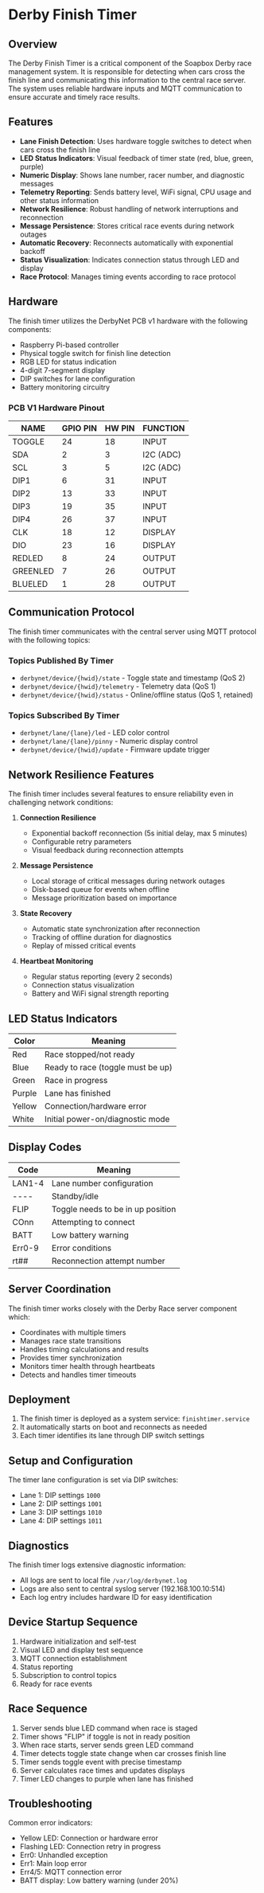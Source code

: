 # Derby Finish Timer

## Overview

The Derby Finish Timer is a critical component of the Soapbox Derby race management system. It is responsible for detecting when cars cross the finish line and communicating this information to the central race server. The system uses reliable hardware inputs and MQTT communication to ensure accurate and timely race results.

## Features

- **Lane Finish Detection**: Uses hardware toggle switches to detect when cars cross the finish line
- **LED Status Indicators**: Visual feedback of timer state (red, blue, green, purple)
- **Numeric Display**: Shows lane number, racer number, and diagnostic messages
- **Telemetry Reporting**: Sends battery level, WiFi signal, CPU usage and other status information
- **Network Resilience**: Robust handling of network interruptions and reconnection
- **Message Persistence**: Stores critical race events during network outages
- **Automatic Recovery**: Reconnects automatically with exponential backoff
- **Status Visualization**: Indicates connection status through LED and display
- **Race Protocol**: Manages timing events according to race protocol

## Hardware

The finish timer utilizes the DerbyNet PCB v1 hardware with the following components:
- Raspberry Pi-based controller
- Physical toggle switch for finish line detection
- RGB LED for status indication
- 4-digit 7-segment display
- DIP switches for lane configuration
- Battery monitoring circuitry

### PCB V1 Hardware Pinout

| NAME | GPIO PIN | HW PIN | FUNCTION |
|------|----------|--------|----------|
| TOGGLE | 24 | 18 | INPUT |
| SDA | 2 | 3 | I2C (ADC) |
| SCL | 3 | 5 | I2C (ADC) |
| DIP1 | 6 | 31 | INPUT |
| DIP2 | 13 | 33 | INPUT |
| DIP3 | 19 | 35 | INPUT |
| DIP4 | 26 | 37 | INPUT |
| CLK | 18 | 12 | DISPLAY |
| DIO | 23 | 16 | DISPLAY |
| REDLED | 8 | 24 | OUTPUT |
| GREENLED | 7 | 26 | OUTPUT |
| BLUELED | 1 | 28 | OUTPUT |

## Communication Protocol

The finish timer communicates with the central server using MQTT protocol with the following topics:

### Topics Published By Timer
- `derbynet/device/{hwid}/state` - Toggle state and timestamp (QoS 2)
- `derbynet/device/{hwid}/telemetry` - Telemetry data (QoS 1)
- `derbynet/device/{hwid}/status` - Online/offline status (QoS 1, retained)

### Topics Subscribed By Timer
- `derbynet/lane/{lane}/led` - LED color control
- `derbynet/lane/{lane}/pinny` - Numeric display control
- `derbynet/device/{hwid}/update` - Firmware update trigger

## Network Resilience Features

The finish timer includes several features to ensure reliability even in challenging network conditions:

1. **Connection Resilience**
   - Exponential backoff reconnection (5s initial delay, max 5 minutes)
   - Configurable retry parameters
   - Visual feedback during reconnection attempts

2. **Message Persistence**
   - Local storage of critical messages during network outages
   - Disk-based queue for events when offline
   - Message prioritization based on importance

3. **State Recovery**
   - Automatic state synchronization after reconnection
   - Tracking of offline duration for diagnostics
   - Replay of missed critical events

4. **Heartbeat Monitoring**
   - Regular status reporting (every 2 seconds)
   - Connection status visualization
   - Battery and WiFi signal strength reporting

## LED Status Indicators

| Color | Meaning |
|-------|---------|
| Red | Race stopped/not ready |
| Blue | Ready to race (toggle must be up) |
| Green | Race in progress |
| Purple | Lane has finished |
| Yellow | Connection/hardware error |
| White | Initial power-on/diagnostic mode |

## Display Codes

| Code | Meaning |
|------|---------|
| LAN1-4 | Lane number configuration |
| ---- | Standby/idle |
| FLIP | Toggle needs to be in up position |
| COnn | Attempting to connect |
| BATT | Low battery warning |
| Err0-9 | Error conditions |
| rt## | Reconnection attempt number |

## Server Coordination

The finish timer works closely with the Derby Race server component which:
- Coordinates with multiple timers
- Manages race state transitions
- Handles timing calculations and results
- Provides timer synchronization
- Monitors timer health through heartbeats
- Detects and handles timer timeouts

## Deployment

1. The finish timer is deployed as a system service: `finishtimer.service`
2. It automatically starts on boot and reconnects as needed
3. Each timer identifies its lane through DIP switch settings

## Setup and Configuration

The timer lane configuration is set via DIP switches:
- Lane 1: DIP settings `1000`
- Lane 2: DIP settings `1001`
- Lane 3: DIP settings `1010`
- Lane 4: DIP settings `1011`

## Diagnostics

The finish timer logs extensive diagnostic information:
- All logs are sent to local file `/var/log/derbynet.log`
- Logs are also sent to central syslog server (192.168.100.10:514)
- Each log entry includes hardware ID for easy identification

## Device Startup Sequence

1. Hardware initialization and self-test
2. Visual LED and display test sequence
3. MQTT connection establishment
4. Status reporting
5. Subscription to control topics
6. Ready for race events

## Race Sequence

1. Server sends blue LED command when race is staged
2. Timer shows "FLIP" if toggle is not in ready position
3. When race starts, server sends green LED command
4. Timer detects toggle state change when car crosses finish line
5. Timer sends toggle event with precise timestamp
6. Server calculates race times and updates displays
7. Timer LED changes to purple when lane has finished

## Troubleshooting

Common error indicators:
- Yellow LED: Connection or hardware error
- Flashing LED: Connection retry in progress
- Err0: Unhandled exception
- Err1: Main loop error
- Err4/5: MQTT connection error
- BATT display: Low battery warning (under 20%)